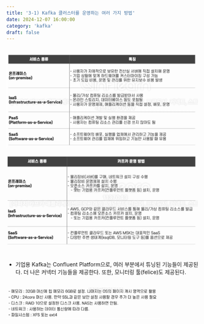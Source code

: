 ```yaml
---
title: '3-1) Kafka 클러스터를 운영하는 여러 가지 방법'
date: 2024-12-07 16:00:00
category: 'kafka'
draft: false
---
```


</br>

<div align="left">
  <img src="./images/스크린샷 2024-12-07 오후 2.51.51.png" width="500px" />
</div>

</br>

<div align="left">
  <img src="./images/스크린샷 2024-12-07 오후 2.52.16.png" width="500px" />
</div>

</br>

- 기업용 Kafka는 Confluent Platform으로, 여러 부분에서 튜닝된 기능들이 제공된다. 더 나은 커넥터 기능들을 제공한다. 또한, 모니터링 툴(felice)도 제공된다.

</br>

<div align="left">
  <img src="./images/스크린샷 2024-12-07 오후 2.52.38.png" width="400px" />
</div>

</br>